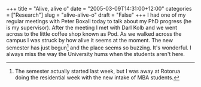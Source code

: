 +++
title = "Alive, alive o"
date = "2005-03-09T14:31:00+12:00"
categories = ["Research"]
slug = "alive-alive-o"
draft = "False"
+++
I had one of my regular meetings with Peter Boxall today to talk about my PhD
progress (he is my supervisor). After the meeting I met with Darl Kolb and we
went across to the little coffee shop known as Pod. As we walked across the
campus I was struck by how alive it seems at the moment. The new semester has
just begun[^1] and the place seems so buzzing. It's wonderful. I always miss
the way the University hums when the students aren't here.

[^1]: The semester actually started last week, but I was away at Rotorua doing
the residential week with the new intake of MBA students.

